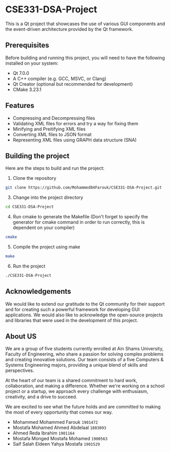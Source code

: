 # CSE331-DSA-Project

This is a Qt project that showcases the use of various GUI components and the event-driven architecture provided by the Qt framework.

## Prerequisites

Before building and running this project, you will need to have the following installed on your system:

- Qt 7.0.0
- A C++ compiler (e.g. GCC, MSVC, or Clang)
- Qt Creator (optional but recommended for development)
- CMake 3.23.1

## Features

- Compressing and Decompressing files
- Validating XML files for errors and try a way for fixing them
- Minifying and Preitifying XML files
- Converting XML files to JSON format
- Representing XML files using GRAPH data structure (SNA)

## Building the project

Here are the steps to build and run the project:

1. Clone the repository
```bash
git clone https://github.com/Mohammed84Farouk/CSE331-DSA-Project.git
```
3. Change into the project directory
```bash
cd CSE331-DSA-Project
```
4. Run cmake to generate the Makefile (Don't forget to specify the generator for cmake command in order to run correctly, this is dependent on your compiler)
```bash
cmake 
```
5. Compile the project using make
```bash
make
```
6. Run the project 
```bash
./CSE331-DSA-Project
```

## Acknowledgements

We would like to extend our gratitude to the Qt community for their support and for creating such a powerful framework for developing GUI applications. We would also like to acknowledge the open-source projects and libraries that were used in the development of this project.

## About US

We are a group of five students currently enrolled at Ain Shams University, Faculty of Engineering, who share a passion for solving complex problems and creating innovative solutions. Our team consists of a five Computers & Systems Engineering majors, providing a unique blend of skills and perspectives.

At the heart of our team is a shared commitment to hard work, collaboration, and making a difference. Whether we're working on a school project or a startup, we approach every challenge with enthusiasm, creativity, and a drive to succeed.

We are excited to see what the future holds and are committed to making the most of every opportunity that comes our way.

- Mohammed Mohammed Farouk ``1901472``
- Mostafa Mohamed Ahmed Abdelaal ``1803093``
- Ahmed Reda Ibrahim ``1901164``
- Mostafa Monged Mostafa Mohamed ``1900563``
- Saif Salah Eldeen Yahya Mostafa ``1901529``
